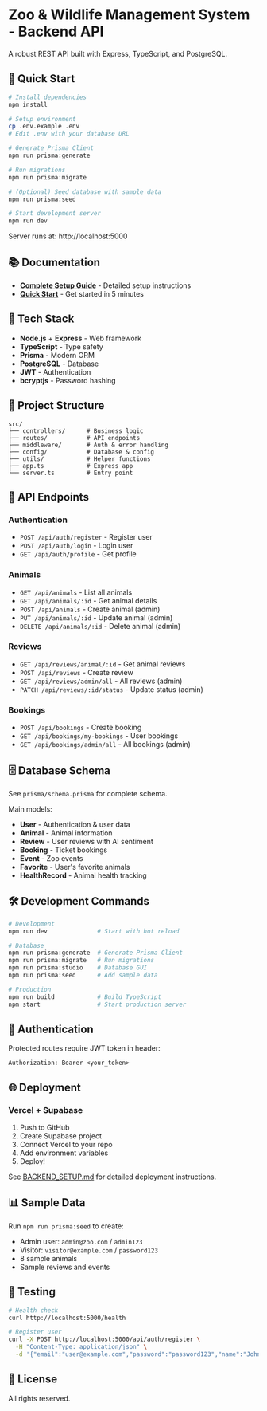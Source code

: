 # Zoo & Wildlife Management System - Backend API

A robust REST API built with Express, TypeScript, and PostgreSQL.

## 🚀 Quick Start

```bash
# Install dependencies
npm install

# Setup environment
cp .env.example .env
# Edit .env with your database URL

# Generate Prisma Client
npm run prisma:generate

# Run migrations
npm run prisma:migrate

# (Optional) Seed database with sample data
npm run prisma:seed

# Start development server
npm run dev
```

Server runs at: http://localhost:5000

## 📚 Documentation

- **[Complete Setup Guide](../BACKEND_SETUP.md)** - Detailed setup instructions
- **[Quick Start](../BACKEND_QUICK_START.txt)** - Get started in 5 minutes

## 🔧 Tech Stack

- **Node.js** + **Express** - Web framework
- **TypeScript** - Type safety
- **Prisma** - Modern ORM
- **PostgreSQL** - Database
- **JWT** - Authentication
- **bcryptjs** - Password hashing

## 📁 Project Structure

```
src/
├── controllers/      # Business logic
├── routes/           # API endpoints
├── middleware/       # Auth & error handling
├── config/           # Database & config
├── utils/            # Helper functions
├── app.ts            # Express app
└── server.ts         # Entry point
```

## 🔌 API Endpoints

### Authentication
- `POST /api/auth/register` - Register user
- `POST /api/auth/login` - Login user
- `GET /api/auth/profile` - Get profile

### Animals
- `GET /api/animals` - List all animals
- `GET /api/animals/:id` - Get animal details
- `POST /api/animals` - Create animal (admin)
- `PUT /api/animals/:id` - Update animal (admin)
- `DELETE /api/animals/:id` - Delete animal (admin)

### Reviews
- `GET /api/reviews/animal/:id` - Get animal reviews
- `POST /api/reviews` - Create review
- `GET /api/reviews/admin/all` - All reviews (admin)
- `PATCH /api/reviews/:id/status` - Update status (admin)

### Bookings
- `POST /api/bookings` - Create booking
- `GET /api/bookings/my-bookings` - User bookings
- `GET /api/bookings/admin/all` - All bookings (admin)

## 🗄️ Database Schema

See `prisma/schema.prisma` for complete schema.

Main models:
- **User** - Authentication & user data
- **Animal** - Animal information
- **Review** - User reviews with AI sentiment
- **Booking** - Ticket bookings
- **Event** - Zoo events
- **Favorite** - User's favorite animals
- **HealthRecord** - Animal health tracking

## 🛠️ Development Commands

```bash
# Development
npm run dev              # Start with hot reload

# Database
npm run prisma:generate  # Generate Prisma Client
npm run prisma:migrate   # Run migrations
npm run prisma:studio    # Database GUI
npm run prisma:seed      # Add sample data

# Production
npm run build            # Build TypeScript
npm start                # Start production server
```

## 🔐 Authentication

Protected routes require JWT token in header:
```
Authorization: Bearer <your_token>
```

## 🌐 Deployment

### Vercel + Supabase

1. Push to GitHub
2. Create Supabase project
3. Connect Vercel to your repo
4. Add environment variables
5. Deploy!

See [BACKEND_SETUP.md](../BACKEND_SETUP.md) for detailed deployment instructions.

## 📊 Sample Data

Run `npm run prisma:seed` to create:
- Admin user: `admin@zoo.com` / `admin123`
- Visitor: `visitor@example.com` / `password123`
- 8 sample animals
- Sample reviews and events

## 🧪 Testing

```bash
# Health check
curl http://localhost:5000/health

# Register user
curl -X POST http://localhost:5000/api/auth/register \
  -H "Content-Type: application/json" \
  -d '{"email":"user@example.com","password":"password123","name":"John Doe"}'
```

## 📝 License

All rights reserved.


